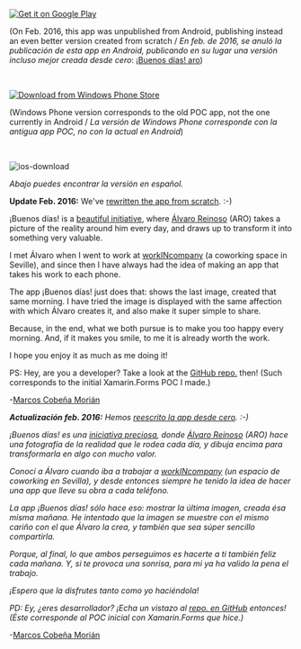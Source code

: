 [![Get it on Google Play](en-play-badge.png)](https://play.google.com/store/apps/details?id=com.marcoscobena.buenosdiasaro&utm_source=global_co&utm_medium=prtnr&utm_content=Mar2515&utm_campaign=PartBadge&pcampaignid=MKT-AC-global-none-all-co-pr-py-PartBadges-Oct1515-1)

(On Feb. 2016, this app was unpublished from Android, publishing instead an even better version created from scratch / _En feb. de 2016, se anuló la publicación de esta app en Android, publicando en su lugar una versión incluso mejor creada desde cero_: [¡Buenos días! aro](https://play.google.com/store/apps/details?id=com.marcoscobena.buenosdiasaro))

&nbsp;

[![Download from Windows Phone Store](258x67_wps_download_blk.png)](http://www.windowsphone.com/s?appid=28d71d6e-df0b-4875-bcf8-b34d89a68888)

(Windows Phone version corresponds to the old POC app, not the one currently in Android / _La versión de Windows Phone corresponde con la antigua app POC, no con la actual en Android_)

&nbsp;

![ios-download](ios-download.png)

_Abajo puedes encontrar la versión en español._

**Update Feb. 2016:** We've [rewritten the app from scratch](http://marcoscobena.com/2016/02/11/new-app-buenos-dias-aro/). :-)

¡Buenos días! is a [beautiful initiative](http://www.aroideas.com/buenos-dias/), where [Álvaro Reinoso](http://www.aroideas.com/contact/) (ARO) takes a picture of the reality around him every day, and draws up to transform it into something very valuable.

I met Álvaro when I went to work at [workINcompany](http://workincompany.com/) (a coworking space in Seville), and since then I have always had the idea of making an app that takes his work to each phone.

The app ¡Buenos días! just does that: shows the last image, created that same morning. I have tried the image is displayed with the same affection with which Álvaro creates it, and also make it super simple to share.

Because, in the end, what we both pursue is to make you too happy every morning. And, if it makes you smile, to me it is already worth the work.

I hope you enjoy it as much as me doing it!

PS: Hey, are you a developer? Take a look at the [GitHub repo.](https://github.com/MarcosCobena/BuenosDias) then! (Such corresponds to the initial Xamarin.Forms POC I made.)

-[Marcos Cobeña Morián](http://marcoscobena.com/contact/)

_**Actualización feb. 2016:** Hemos [reescrito la app desde cero](http://marcoscobena.com/2016/02/11/new-app-buenos-dias-aro/). :-)_

_¡Buenos días! es una [iniciativa preciosa](http://www.aroideas.com/buenos-dias/), donde [Álvaro Reinoso](http://www.aroideas.com/contact/) (ARO) hace una fotografía de la realidad que le rodea cada día, y dibuja encima para transformarla en algo con mucho valor._

_Conocí a Álvaro cuando iba a trabajar a [workINcompany](http://workincompany.com/) (un espacio de coworking en Sevilla), y desde entonces siempre he tenido la idea de hacer una app que lleve su obra a cada teléfono._

_La app ¡Buenos días! sólo hace eso: mostrar la última imagen, creada ésa misma mañana. He intentado que la imagen se muestre con el mismo cariño con el que Álvaro la crea, y también que sea súper sencillo compartirla._

_Porque, al final, lo que ambos perseguimos es hacerte a ti también feliz cada mañana. Y, si te provoca una sonrisa, para mi ya ha valido la pena el trabajo._

_¡Espero que la disfrutes tanto como yo haciéndola!_

_PD: Ey, ¿eres desarrollador? ¡Echa un vistazo al [repo. en GitHub](https://github.com/MarcosCobena/BuenosDias) entonces! (Éste corresponde al POC inicial con Xamarin.Forms que hice.)_

-[Marcos Cobeña Morián](http://marcoscobena.com/contact/)